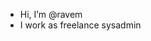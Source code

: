 - Hi, I’m @ravem
- I work as freelance sysadmin

<!---
ravem/ravem is a ✨ special ✨ repository because its `README.md` (this file) appears on your GitHub profile.
You can click the Preview link to take a look at your changes.
--->
